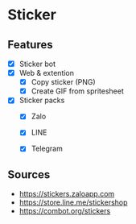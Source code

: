# Sticker

## Features
- [x] Sticker bot
- [x] Web & extention
  - [x] Copy sticker (PNG)
  - [x] Create GIF from spritesheet
- [x] Sticker packs
  - [x] Zalo
  - [x] LINE
  - [x] Telegram   


## Sources
- https://stickers.zaloapp.com
- https://store.line.me/stickershop
- https://combot.org/stickers
